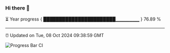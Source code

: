### Hi there 👋

⏳ Year progress { ███████████████████████▁▁▁▁▁▁▁ } 76.89 %

---

⏰ Updated on Tue, 08 Oct 2024 09:38:59 GMT

![Progress Bar CI](https://github.com/IshwaranRudhara/GIT-ACTION/workflows/Progress%20Bar%20CI/badge.svg)
